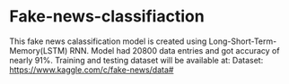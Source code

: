 # Fake-news-classifiaction

This fake news calassification model is created using Long-Short-Term-Memory(LSTM) RNN. 
Model had 20800 data entries and got accuracy of nearly 91%.
Training and testing dataset will be available at:
Dataset: https://www.kaggle.com/c/fake-news/data#
